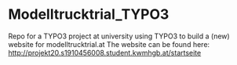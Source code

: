 # Modelltrucktrial_TYPO3
Repo for a TYPO3 project at university using TYPO3 to build a (new) website for modelltrucktrial.at
The website can be found here: http://projekt20.s1910456008.student.kwmhgb.at/startseite
